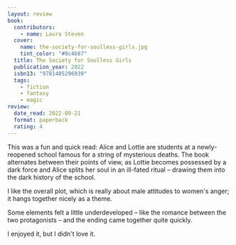 ```yaml
---
layout: review
book:
  contributors:
    - name: Laura Steven
  cover:
    name: the-society-for-soulless-girls.jpg
    tint_color: "#0c4b87"
  title: The Society for Soulless Girls
  publication_year: 2022
  isbn13: "9781405296939"
  tags:
    - fiction
    - fantasy
    - magic
review:
  date_read: 2022-09-21
  format: paperback
  rating: 4
---
```


This was a fun and quick read: Alice and Lottie are students at a newly-reopened school famous for a string of mysterious deaths.
The book alternates between their points of view, as Lottie becomes possessed by a dark force and Alice splits her soul in an ill-fated ritual – drawing them into the dark history of the school.

I like the overall plot, which is really about male attitudes to women's anger; it hangs together nicely as a theme.

Some elements felt a little underdeveloped – like the romance between the two protagonists – and the ending came together quite quickly.

I enjoyed it, but I didn't love it.

